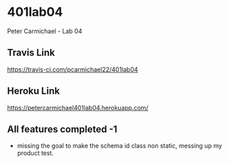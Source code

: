# 401lab04
Peter Carmichael - Lab 04

## Travis Link
https://travis-ci.com/pcarmichael22/401lab04

## Heroku Link
https://petercarmichael401lab04.herokuapp.com/

## All features completed -1
- missing the goal to make the schema id class non static, messing up my product test.
